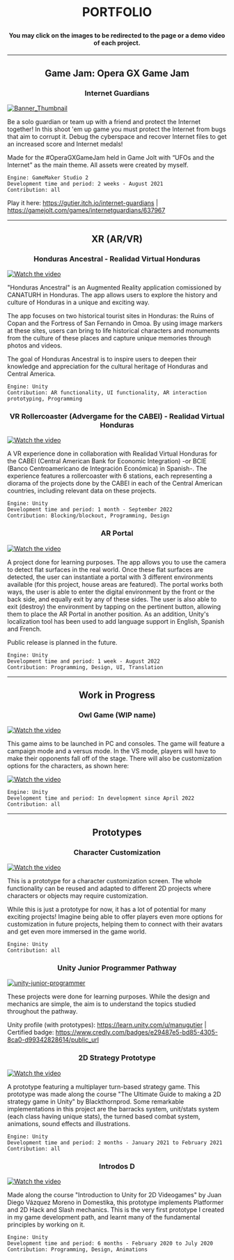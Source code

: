 <!--
**GutierManu/GutierManu** is a ✨ _special_ ✨ repository because its `README.md` (this file) appears on your GitHub profile.

Here are some ideas to get you started:

- 🔭 I’m currently working on ...
- 🌱 I’m currently learning ...
- 👯 I’m looking to collaborate on ...
- 🤔 I’m looking for help with ...
- 💬 Ask me about ...
- 📫 How to reach me: ...
- 😄 Pronouns: ...
- ⚡ Fun fact: ...
-->

# <p align=center>PORTFOLIO
#### <p align=center>You may click on the images to be redirected to the page or a demo video of each project.
--------------------------
## <p align=center>Game Jam: Opera GX Game Jam
### <p align=center>Internet Guardians

[![Banner_Thumbnail](https://user-images.githubusercontent.com/89094000/198503898-d2ba4be1-6c76-4974-a6b6-f3bb8ee56d65.png)](https://gutier.itch.io/internet-guardians)

Be a solo guardian or team up with a friend and protect the Internet together! In this shoot 'em up game you must protect the Internet from bugs that aim to corrupt it. Debug the cyberspace and recover Internet files to get an increased score and Internet medals!

Made for the #OperaGXGameJam held in Game Jolt with “UFOs and the Internet” as the main theme. All assets were created by myself.

    Engine: GameMaker Studio 2
    Development time and period: 2 weeks - August 2021
    Contribution: all

Play it here: https://gutier.itch.io/internet-guardians | https://gamejolt.com/games/internetguardians/637967

--------------------------
## <p align=center>XR (AR/VR)        
### <p align=center>Honduras Ancestral - Realidad Virtual Honduras
[![Watch the video](https://user-images.githubusercontent.com/89094000/224504296-c8bf4c1a-4ee6-4483-af56-6539e693b2f9.jpeg)](https://www.linkedin.com/feed/update/urn:li:activity:7040070646256521216/)

"Honduras Ancestral" is an Augmented Reality application comissioned by CANATURH in Honduras. The app allows users to explore the history and culture of Honduras in a unique and exciting way.

The app focuses on two historical tourist sites in Honduras: the Ruins of Copan and the Fortress of San Fernando in Omoa. By using image markers at these sites, users can bring to life historical characters and monuments from the culture of these places and capture unique memories through photos and videos.
    
The goal of Honduras Ancestral is to inspire users to deepen their knowledge and appreciation for the cultural heritage of Honduras and Central America.
    
    Engine: Unity
    Contribution: AR functionality, UI functionality, AR interaction prototyping, Programming
    
### <p align=center>VR Rollercoaster (Advergame for the CABEI) - Realidad Virtual Honduras

[![Watch the video](https://user-images.githubusercontent.com/89094000/198506478-06c4411a-fa19-4091-aeb7-22f3573a5549.png)](https://www.linkedin.com/posts/realidad-virtual-honduras_proyecto-bcie-vr-activity-6986455961334902785-_EOO?utm_source=share&utm_medium=member_desktop)

A VR experience done in collaboration with Realidad Virtual Honduras for the CABEI (Central American Bank for Economic Integration) -or BCIE (Banco Centroamericano de Integración Económica) in Spanish-. The experience features a rollercoaster with 6 stations, each representing a diorama of the projects done by the CABEI in each of the Central American countries, including relevant data on these projects.

    Engine: Unity
    Development time and period: 1 month - September 2022
    Contribution: Blocking/blockout, Programming, Design

### <p align=center>AR Portal

[![Watch the video](https://img.youtube.com/vi/CleX8_8_PDM/maxresdefault.jpg)](https://youtu.be/CleX8_8_PDM)

A project done for learning purposes. The app allows you to use the camera to detect flat surfaces in the real world. Once these flat surfaces are detected, the user can instantiate a portal with 3 different environments available (for this project, house areas are featured).
The portal works both ways, the user is able to enter the digital environment by the front or the back side, and equally exit by any of these sides. The user is also able to exit (destroy) the environment by tapping on the pertinent button, allowing them to place the AR Portal in another position.
As an addition, Unity's localization tool has been used to add language support in English, Spanish and French.

Public release is planned in the future.

    Engine: Unity
    Development time and period: 1 week - August 2022
    Contribution: Programming, Design, UI, Translation

--------------------------
## <p align=center>Work in Progress
### <p align=center>Owl Game (WIP name)

[![Watch the video](https://img.youtube.com/vi/OS6xDnV0QVA/maxresdefault.jpg)](https://youtu.be/OS6xDnV0QVA)

This game aims to be launched in PC and consoles. The game will feature a campaign mode and a versus mode. In the VS mode, players will have to make their opponents fall off of the stage. There will also be customization options for the characters, as shown here:

[![Watch the video](https://img.youtube.com/vi/G3LQ4F9yeL0/maxresdefault.jpg)](https://youtu.be/G3LQ4F9yeL0)

    Engine: Unity
    Development time and period: In development since April 2022
    Contribution: all

--------------------------
## <p align=center>Prototypes
### <p align=center>Character Customization
[![Watch the video](https://img.youtube.com/vi/uaw7ap6sOME/maxresdefault.jpg)](https://youtu.be/uaw7ap6sOME)
    
This is a prototype for a character customization screen. The whole functionality can be reused and adapted to different 2D projects where characters or objects may require customization.

While this is just a prototype for now, it has a lot of potential for many exciting projects! Imagine being able to offer players even more options for customization in future projects, helping them to connect with their avatars and get even more immersed in the game world.
    
    Engine: Unity
    Contribution: all
    
### <p align=center>Unity Junior Programmer Pathway

[![unity-junior-programmer](https://user-images.githubusercontent.com/89094000/198504459-3e206eed-8f33-4704-a7c0-12c6902d9fa5.png)](https://learn.unity.com/pathway/junior-programmer)

These projects were done for learning purposes. While the design and mechanics are simple, the aim is to understand the topics studied throughout the pathway.

Unity profile (with prototypes): https://learn.unity.com/u/manugutier |
Certified badge: https://www.credly.com/badges/e29487e5-bd85-4305-8ca0-d99342828614/public_url

### <p align=center>2D Strategy Prototype

[![Watch the video](https://img.youtube.com/vi/KqAdgOjmlNc/maxresdefault.jpg)](https://youtu.be/KqAdgOjmlNc)

A prototype featuring a multiplayer turn-based strategy game. This prototype was made along the course "The Ultimate Guide to making a 2D strategy game in Unity" by Blackthornprod. Some remarkable implementations in this project are the barracks system, unit/stats system (each class having unique stats), the turned based combat system, animations, sound effects and illustrations.

    Engine: Unity
    Development time and period: 2 months - January 2021 to February 2021
    Contribution: all

### <p align=center>Introdos D

[![Watch the video](https://img.youtube.com/vi/FHEM14KuGVg/maxresdefault.jpg)](https://youtu.be/FHEM14KuGVg)

Made along the course "Introduction to Unity for 2D Videogames" by Juan Diego Vázquez Moreno in Domestika, this prototype implements Platformer and 2D Hack and Slash mechanics. This is the very first prototype I created in my game development path, and learnt many of the fundamental principles by working on it.

    Engine: Unity
    Development time and period: 6 months - February 2020 to July 2020
    Contribution: Programming, Design, Animations
